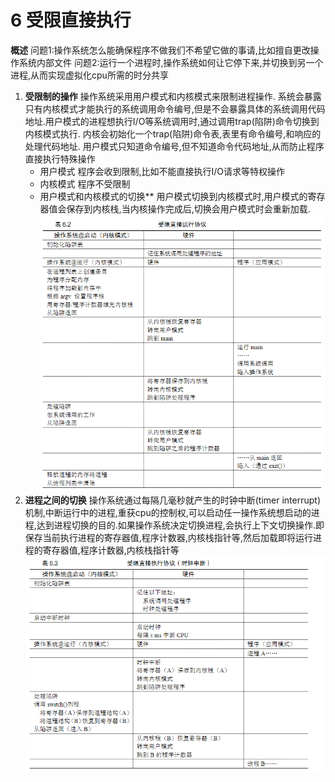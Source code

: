 6 受限直接执行
===

**概述** 
问题1:操作系统怎么能确保程序不做我们不希望它做的事请,比如擅自更改操作系统内部文件
问题2:运行一个进程时,操作系统如何让它停下来,并切换到另一个进程,从而实现虚拟化cpu所需的时分共享

1.  **受限制的操作**
操作系统采用用户模式和内核模式来限制进程操作. 系统会暴露只有内核模式才能执行的系统调用命令编号,但是不会暴露具体的系统调用代码地址.用户模式的进程想执行I/O等系统调用时,通过调用trap(陷阱)命令切换到内核模式执行. 内核会初始化一个trap(陷阱)命令表,表里有命令编号,和响应的处理代码地址. 用户模式只知道命令编号,但不知道命令代码地址,从而防止程序直接执行特殊操作
    *   用户模式
        程序会收到限制,比如不能直接执行I/O请求等特权操作
    *   内核模式
        程序不受限制
    *   用户模式和内核模式的切换**
        用户模式切换到内核模式时,用户模式的寄存器值会保存到内核栈,当内核操作完成后,切换会用户模式时会重新加载.
        ![](img/mode_switch.png)
2.  **进程之间的切换**
操作系统通过每隔几毫秒就产生的时钟中断(timer interrupt)机制,中断运行中的进程,重获cpu的控制权,可以启动任一操作系统想启动的进程,达到进程切换的目的.如果操作系统决定切换进程,会执行上下文切换操作.即保存当前执行进程的寄存器值,程序计数器,内核栈指针等,然后加载即将运行进程的寄存器值,程序计数器,内核栈指针等
![](img/process_switch.png)